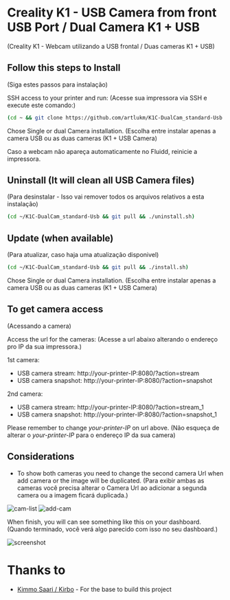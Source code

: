 # Creality K1 - USB Camera from front USB Port / Dual Camera K1 + USB
(Creality K1 - Webcam utilizando a USB frontal / Duas cameras K1 + USB)

## Follow this steps to Install
(Siga estes passos para instalação)

SSH access to your printer and run:
(Acesse sua impressora via SSH e execute este comando:)
```sh
(cd ~ && git clone https://github.com/artlukm/K1C-DualCam_standard-Usb.git && cd K1C-DualCam_standard-Usb && chmod +x *.sh && ./install.sh)
```

Chose Single or dual Camera installation.
(Escolha entre instalar apenas a camera USB ou as duas cameras (K1 + USB Camera)

Caso a webcam não apareça automaticamente no Fluidd, reinicie a impressora.

## Uninstall (It will clean all USB Camera files)
(Para desinstalar - Isso vai remover todos os arquivos relativos a esta instalação)

```sh
(cd ~/K1C-DualCam_standard-Usb && git pull && ./uninstall.sh)
```

## Update (when available)
(Para atualizar, caso haja uma atualização disponivel)

```sh
(cd ~/K1C-DualCam_standard-Usb && git pull && ./install.sh)
```
Chose Single or dual Camera installation.
(Escolha entre instalar apenas a camera USB ou as duas cameras (K1 + USB Camera)


## To get camera access
(Acessando a camera)

Access the url for the cameras:
(Acesse a url abaixo alterando o endereço pro IP da sua impressora.)

1st camera:
- USB camera stream: http://your-printer-IP:8080/?action=stream
- USB camera snapshot: http://your-printer-IP:8080/?action=snapshot

2nd camera:
- USB camera stream: http://your-printer-IP:8080/?action=stream_1
- USB camera snapshot: http://your-printer-IP:8080/?action=snapshot_1

Please remember to change *your-printer-IP* on url above.
(Não esqueça de alterar o *your-printer-IP* para o endereço IP da sua camera)


## Considerations
- To show both cameras you need to change the second camera Url when add camera or the image will be duplicated.
(Para exibir ambas as cameras você precisa alterar o Camera Url ao adicionar a segunda camera ou a imagem ficará duplicada.)

![cam-list](./img/cam-list.png)
![add-cam](./img/add-cam.png)

When finish, you will can see something like this on your dashboard.
(Quando terminado, você verá algo parecido com isso no seu dashboard.)

![screenshot](./img/screenshot.png)

# Thanks to

- [Kimmo Saari / Kirbo](https://github.com/Kirbo) - For the base to build this project  
